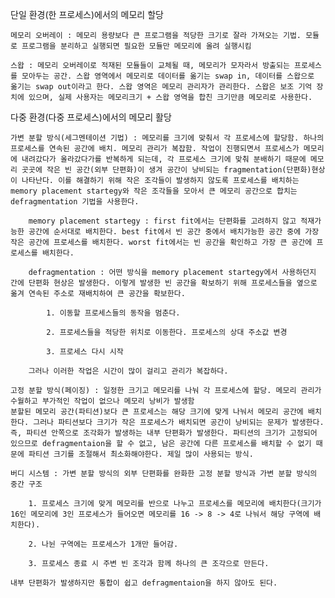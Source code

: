 단일 환경(한 프로세스)에서의 메모리 할당

    메모리 오버레이 : 메모리 용량보다 큰 프로그램을 적당한 크기로 잘라 가져오는 기법. 모듈로 프로그램을 분리하고 실행되면 필요한 모듈만 메모리에 올려 실행시킴

    스왑 : 메모리 오버레이로 적재된 모듈들이 교체될 때, 메모리가 모자라서 방출되는 프로세스를 모아두는 공간. 스왑 영역에서 메모리로 데이터를 옮기는 swap in, 데이터를 스왑으로 옮기는 swap out이라고 한다. 스왑 영역은 메모리 관리자가 관리한다. 스왑은 보조 기억 장치에 있으며, 실제 사용자는 메모리크기 + 스왑 영역을 합친 크기만큼 메모리로 사용한다.

다중 환경(다중 프로세스)에서의 메모리 활당

    가변 분할 방식(세그멘테이션 기법) : 메모리를 크기에 맞춰서 각 프로세스에 할당함. 하나의 프로세스를 연속된 공간에 배치. 메모리 관리가 복잡함. 작업이 진행되면서 프로세스가 메모리에 내려갔다가 올라갔다가를 반복하게 되는데, 각 프로세스 크기에 맞춰 분배하기 때문에 메모리 곳곳에 작은 빈 공간(외부 단편화)이 생겨 공간이 낭비되는 fragmentation(단편화)현상이 나타난다. 이를 해결하기 위해 작은 조각들이 발생하지 않도록 프로세스를 배치하는 memory placement startegy와 작은 조각들을 모아서 큰 메모리 공간으로 합치는 defragmentation 기법을 사용한다.

        memory placement startegy : first fit에서는 단편화를 고려하지 않고 적재가능한 공간에 순서대로 배치한다. best fit에서 빈 공간 중에서 배치가능한 공간 중에 가장 작은 공간에 프로세스를 배치한다. worst fit에서는 빈 공간을 확인하고 가장 큰 공간에 프로세스를 배치한다.

        defragmentation : 어떤 방식을 memory placement startegy에서 사용하던지 간에 단편화 현상은 발생한다. 이렇게 발생한 빈 공간을 확보하기 위해 프로세스들을 옆으로 옮겨 연속된 주소로 재배치하여 큰 공간을 확보한다.
            
            1. 이동할 프로세스들의 동작을 멈춘다.
            
            2. 프로세스들을 적당한 위치로 이동한다. 프로세스의 상대 주소값 변경

            3. 프로세스 다시 시작
        
        그러나 이러한 작업은 시간이 많이 걸리고 관리가 복잡하다.

    고정 분할 방식(페이징) : 일정한 크기고 메모리를 나눠 각 프로세스에 할당. 메모리 관리가 수월하고 부가적인 작업이 없으나 메모리 낭비가 발생함
    분할된 메모리 공간(파티션)보다 큰 프로세스는 해당 크기에 맞게 나눠서 메모리 공간에 배치한다. 그러나 파티션보다 크기가 작은 프로세스가 배치되면 공간이 낭비되는 문제가 발생한다. 즉, 파티션 안쪽으로 조각화가 발생하는 내부 단편화가 발생한다. 파티션의 크기가 고정되어 있으므로 defragmentaion을 할 수 없고, 남은 공간에 다른 프로세스를 배치할 수 없기 때문에 파티션 크기를 조절해서 최소화해야한다. 제일 많이 사용되는 방식.

    버디 시스템 : 가변 분할 방식의 외부 단편화를 완화한 고정 분할 방식과 가변 분할 방식의 중간 구조

        1. 프로세스 크기에 맞게 메모리를 반으로 나누고 프로세스를 메모리에 배치한다(크기가 16인 메모리에 3인 프로세스가 들어오면 메모리를 16 -> 8 -> 4로 나눠서 해당 구역에 배치한다).

        2. 나뉜 구역에는 프로세스가 1개만 들어감.
        
        3. 프로세스 종료 시 주변 빈 조각과 함께 하나의 큰 조각으로 만든다.
    
    내부 단편화가 발생하지만 통합이 쉽고 defragmentaion을 하지 않아도 된다.